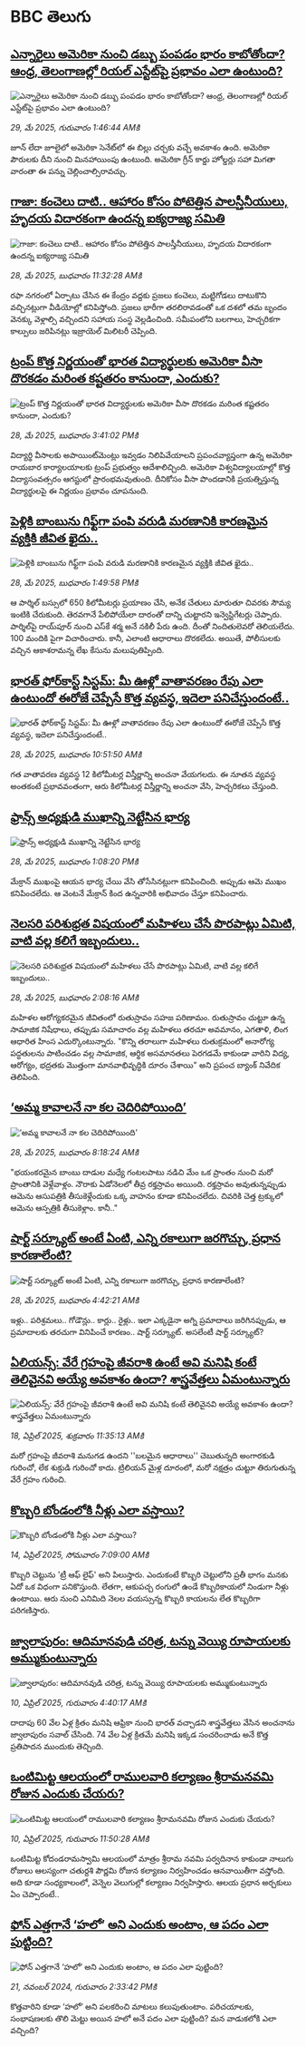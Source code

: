 # BBC తెలుగు## [ఎన్నారైలు అమెరికా నుంచి డబ్బు పంపడం భారం కాబోతోందా? ఆంధ్ర, తెలంగాణల్లో రియల్ ఎస్టేట్‌పై ప్రభావం  ఎలా ఉంటుంది?](https://www.bbc.com/telugu/articles/c75312wr7k1o?at_campaign=githubrss)![ఎన్నారైలు అమెరికా నుంచి డబ్బు పంపడం భారం కాబోతోందా? ఆంధ్ర, తెలంగాణల్లో రియల్ ఎస్టేట్‌పై ప్రభావం  ఎలా ఉంటుంది?](https://ichef.bbci.co.uk/ace/standard/240/cpsprodpb/a0ee/live/c2dec0e0-3bd0-11f0-aa24-d1c64c46ace6.jpg)_29, మే 2025, గురువారం 1:46:44 AMకి_జూన్ లేదా జూలైలో అమెరికా సెనేట్‌లో ఈ బిల్లు చర్చకు వచ్చే అవకాశం ఉంది. అమెరికా పౌరులకు దీని నుంచి మినహాయింపు ఉంటుంది. అమెరికా గ్రీన్ కార్డు హోల్డర్లు సహా మిగతా వారంతా ఈ పన్ను చెల్లించాల్సిరావచ్చు.## [గాజా: కంచెలు దాటి.. ఆహారం కోసం పోటెత్తిన పాలస్తీనీయులు, హృదయ విదారకంగా ఉందన్న ఐక్యరాజ్య సమితి](https://www.bbc.com/telugu/articles/ce80gx675x6o?at_campaign=githubrss)![గాజా: కంచెలు దాటి.. ఆహారం కోసం పోటెత్తిన పాలస్తీనీయులు, హృదయ విదారకంగా ఉందన్న ఐక్యరాజ్య సమితి](https://ichef.bbci.co.uk/ace/standard/240/cpsprodpb/cba3/live/bd5cabf0-3bb2-11f0-b0d7-71720076f013.png)_28, మే 2025, బుధవారం 11:32:28 AMకి_రఫా నగరంలో ఏర్పాటు చేసిన ఈ కేంద్రం వద్దకు ప్రజలు కంచెలు, మట్టిగోడలు దాటుకొని వచ్చినట్లుగా వీడియోల్లో కనిపిస్తోంది. ప్రజలు భారీగా తరలిరావడంతో ఒక దశలో తమ బృందం వెనక్కు వెళ్లాల్సి వచ్చిందని సహాయ సంస్థ వెల్లడించింది. సమీపంలోని బలగాలు, హెచ్చరికగా కాల్పులు జరిపినట్లు ఇజ్రాయెల్ మిలిటరీ చెప్పింది.## [ట్రంప్ కొత్త నిర్ణయంతో భారత విద్యార్థులకు అమెరికా వీసా దొరకడం మరింత కష్టతరం కానుందా, ఎందుకు? ](https://www.bbc.com/telugu/articles/cvgqw22x7r5o?at_campaign=githubrss)![ట్రంప్ కొత్త నిర్ణయంతో భారత విద్యార్థులకు అమెరికా వీసా దొరకడం మరింత కష్టతరం కానుందా, ఎందుకు? ](https://ichef.bbci.co.uk/ace/standard/240/cpsprodpb/21b4/live/e0bb9cf0-3bd5-11f0-b6e6-4ddb91039da1.jpg)_28, మే 2025, బుధవారం 3:41:02 PMకి_విద్యార్థి వీసాలకు అపాయింట్‌మెంట్లు ఇవ్వడం నిలిపివేయాలని ప్రపంచవ్యాప్తంగా ఉన్న అమెరికా రాయబార కార్యాలయాలకు ట్రంప్ ప్రభుత్వం ఆదేశాలిచ్చింది. అమెరికా విశ్వవిద్యాలయాల్లో కొత్త విద్యాసంవత్సరం ఆగస్టులో ప్రారంభమవుతుంది. దీనికోసం వీసా పొందడానికి ప్రయత్నిస్తున్న విద్యార్థులపై ఈ నిర్ణయం ప్రభావం చూపనుంది.## [పెళ్లికి బాంబును గిఫ్ట్‌గా పంపి వరుడి మరణానికి కారణమైన వ్యక్తికి జీవిత ఖైదు..  ](https://www.bbc.com/telugu/articles/cx2q0d79yqqo?at_campaign=githubrss)![పెళ్లికి బాంబును గిఫ్ట్‌గా పంపి వరుడి మరణానికి కారణమైన వ్యక్తికి జీవిత ఖైదు..  ](https://ichef.bbci.co.uk/ace/standard/240/cpsprodpb/d399/live/907bcb30-3bca-11f0-a7a6-addda7719864.jpg)_28, మే 2025, బుధవారం 1:49:58 PMకి_ఆ పార్శిల్ బస్సులో 650 కిలోమీటర్లు ప్రయాణం చేసి, అనేక చేతులు మారుతూ చివరకు సౌమ్య ఇంటికి చేరుకుంది. తెరవగానే పేలిపోయేలా దారంతో దాన్ని చుట్టారని ఇన్వెస్టిగేటర్లు చెప్పారు. పార్శిల్‌పై రాయ్‌పూర్ నుంచి ఎస్‌కే శర్మ అనే నకిలీ పేరు ఉంది. దీంతో నిందితులెవరో తెలియలేదు. 100 మందికి పైగా విచారించారు. కానీ, ఎలాంటి ఆధారాలు దొరకలేదు. అయితే, పోలీసులకు వచ్చిన ఆకాశరామన్న లేఖ కేసును మలుపుతిప్పింది.## [భారత్ ఫో‌ర్‌కాస్ట్ సిస్టమ్: మీ ఊళ్లో వాతావరణం రేపు ఎలా ఉంటుందో ఈరోజే చెప్పేసే కొత్త వ్యవస్థ, ఇదెలా పనిచేస్తుందంటే..](https://www.bbc.com/telugu/articles/cx2q0gn0pezo?at_campaign=githubrss)![భారత్ ఫో‌ర్‌కాస్ట్ సిస్టమ్: మీ ఊళ్లో వాతావరణం రేపు ఎలా ఉంటుందో ఈరోజే చెప్పేసే కొత్త వ్యవస్థ, ఇదెలా పనిచేస్తుందంటే..](https://ichef.bbci.co.uk/ace/standard/240/cpsprodpb/c704/live/24f21360-3bb1-11f0-8946-b3f4cb91166f.jpg)_28, మే 2025, బుధవారం 10:51:50 AMకి_గత వాతావరణ వ్యవస్థ 12 కిలోమీటర్ల విస్తీర్ణాన్ని అంచనా వేయగలదు. ఈ నూతన వ్యవస్థ అంతకంటే ప్రభావవంతంగా, ఆరు కిలోమీటర్ల విస్తీర్ణాన్ని అంచనా వేసి, హెచ్చరికలు చేస్తుంది.## [ఫ్రాన్స్ అధ్యక్షుడి ముఖాన్ని నెట్టేసిన భార్య](https://www.bbc.com/telugu/articles/cgmjx0pnmvmo?at_campaign=githubrss)![ఫ్రాన్స్ అధ్యక్షుడి ముఖాన్ని నెట్టేసిన భార్య](https://ichef.bbci.co.uk/ace/standard/240/cpsprodpb/3d47/live/a70b6a10-3bc3-11f0-ab2d-a33f931f78dd.jpg)_28, మే 2025, బుధవారం 1:08:20 PMకి_మేక్రాన్ ముఖంపై ఆయన భార్య చేయి వేసి తోసేసినట్లుగా కనిపించింది. అప్పుడు ఆమె ముఖం కనిపించలేదు. ఆ వెంటనే మేక్రాన్ కింద ఉన్నవారికి అభివాదం చేస్తూ కనిపించారు.## [నెలసరి పరిశుభ్రత విషయంలో మహిళలు చేసే పొరపాట్లు ఏమిటి, వాటి వల్ల కలిగే ఇబ్బందులు..](https://www.bbc.com/telugu/articles/clygzgm086jo?at_campaign=githubrss)![నెలసరి పరిశుభ్రత విషయంలో మహిళలు చేసే పొరపాట్లు ఏమిటి, వాటి వల్ల కలిగే ఇబ్బందులు..](https://ichef.bbci.co.uk/ace/standard/240/cpsprodpb/2331/live/95d2ddc0-3b12-11f0-be22-5d8c78ce8bc8.jpg)_28, మే 2025, బుధవారం 2:08:16 AMకి_మహిళల ఆరోగ్యకరమైన జీవితంలో రుతుస్రావం సహజ పరిణామం.   రుతుస్రావం చుట్టూ ఉన్న సామాజిక నిషేధాలు, తప్పుడు సమాచారం  వల్ల మహిళలు తరచూ అవమానం, ఎగతాళి, లింగ ఆధారిత హింస ఎదుర్కొంటున్నారు.
"కొన్ని తరాలుగా మహిళలు రుతుక్రమంలో అనారోగ్య పద్ధతులను పాటించడం వల్ల సామాజిక, ఆర్థిక అసమానతలు పెరగడమే కాకుండా వారిని విద్య, ఆరోగ్యం, భద్రతకు మొత్తంగా మానవాభివృద్ధికి దూరం చేశాయి" అని ప్రపంచ బ్యాంక్ నివేదిక తెలిపింది.## [‘అమ్మ కావాలనే నా కల చెదిరిపోయింది’](https://www.bbc.com/telugu/articles/c98pnr8w642o?at_campaign=githubrss)![‘అమ్మ కావాలనే నా కల చెదిరిపోయింది’](https://ichef.bbci.co.uk/ace/standard/240/cpsprodpb/38de/live/36272280-3b8c-11f0-b8aa-c18afd607840.jpg)_28, మే 2025, బుధవారం 8:18:24 AMకి_"భయంకరమైన బాంబు దాడుల మధ్యే గంటలపాటు నడిచి మేం ఒక ప్రాంతం నుంచి మరో ప్రాంతానికి వెళ్లేవాళ్లం. నౌరాకు ఏడోనెలలో తీవ్ర రక్తస్రావం అయింది. రక్తస్రావం అవుతున్నప్పుడు ఆమెను ఆసుపత్రికి తీసుకెళ్లేందుకు  ఒక్క వాహనం కూడా కనిపించలేదు. చివరికి చెత్త  ట్రక్కులో ఆమెను ఆస్పత్రికి తీసుకెళ్లాం. కానీ.."## [షార్ట్ సర్క్యూట్ అంటే ఏంటి, ఎన్ని రకాలుగా జరగొచ్చు, ప్రధాన కారణాలేంటి?](https://www.bbc.com/telugu/articles/c20xe1g257yo?at_campaign=githubrss)![షార్ట్ సర్క్యూట్ అంటే ఏంటి, ఎన్ని రకాలుగా జరగొచ్చు, ప్రధాన కారణాలేంటి?](https://ichef.bbci.co.uk/ace/standard/240/cpsprodpb/d4bf/live/a69b8480-3bb3-11f0-a20d-1b53273f2a3b.jpg)_28, మే 2025, బుధవారం 4:42:21 AMకి_ఇళ్లు.. పరిశ్రమలు.. గోడౌన్లు.. కార్లు.. రైళ్లు.. ఇలా ఎక్కడైనా అగ్ని ప్రమాదాలు జరిగినప్పుడు, ఆ ప్రమాదాలకు తరచుగా వినిపించే కారణం.. షార్ట్ సర్క్యూట్. అసలేంటీ షార్ట్ సర్క్యూట్?## [ఏలియన్స్: వేరే గ్రహంపై జీవరాశి ఉంటే అవి మనిషి కంటే తెలివైనవి అయ్యే అవకాశం ఉందా? శాస్త్రవేత్తలు ఏమంటున్నారు](https://www.bbc.com/telugu/articles/cn7xelz1r85o?at_campaign=githubrss)![ఏలియన్స్: వేరే గ్రహంపై జీవరాశి ఉంటే అవి మనిషి కంటే తెలివైనవి అయ్యే అవకాశం ఉందా? శాస్త్రవేత్తలు ఏమంటున్నారు](https://ichef.bbci.co.uk/ace/standard/240/cpsprodpb/b07b/live/a29a56f0-1b9b-11f0-a455-cf1d5f751d2f.png)_18, ఏప్రిల్ 2025, శుక్రవారం 11:35:13 AMకి_మరో గ్రహంపై జీవరాశి మనుగడ ఉందని ''బలమైన ఆధారాలు'' చెబుతున్నది అంగారకుడి గురించో, లేక శుక్రుడి గురించో కాదు. ట్రిలియన్ మైళ్ల దూరంలో, మరో నక్షత్రం చుట్టూ తిరుగుతున్న వేరే గ్రహం గురించి.## [కొబ్బరి బోండంలోకి నీళ్లు ఎలా వస్తాయి?](https://www.bbc.com/telugu/articles/czjn4mzxxy8o?at_campaign=githubrss)![కొబ్బరి బోండంలోకి నీళ్లు ఎలా వస్తాయి?](https://ichef.bbci.co.uk/ace/standard/240/cpsprodpb/46c5/live/684a55e0-18fd-11f0-8b11-7756b7b808cc.jpg)_14, ఏప్రిల్ 2025, సోమవారం 7:09:00 AMకి_కొబ్బరి చెట్టును 'ట్రీ ఆఫ్ లైఫ్' అని పిలుస్తారు. ఎందుకంటే కొబ్బరి చెట్టులోని ప్రతీ భాగం మనకు ఏదో ఒక విధంగా పనికొస్తుంది. లేతగా, ఆకుపచ్చ రంగులో ఉండే కొబ్బరికాయలో నిండుగా నీళ్లు ఉంటాయి. ఆరు నుంచి ఎనిమిది నెలల వయస్సున్న కొబ్బరి కాయలను లేత కొబ్బరిగా పరిగణిస్తారు.## [జ్వాలాపురం: ఆదిమానవుడి చరిత్ర, టన్ను వెయ్యి రూపాయలకు అమ్ముకుంటున్నారు ](https://www.bbc.com/telugu/articles/creqqnwdd5qo?at_campaign=githubrss)![జ్వాలాపురం: ఆదిమానవుడి చరిత్ర, టన్ను వెయ్యి రూపాయలకు అమ్ముకుంటున్నారు ](https://ichef.bbci.co.uk/ace/standard/240/cpsprodpb/765e/live/b472e2d0-15b4-11f0-842b-a7355694993d.jpg)_10, ఏప్రిల్ 2025, గురువారం 4:40:17 AMకి_దాదాపు 60 వేల ఏళ్ల క్రితం మనిషి ఆఫ్రికా నుంచి భారత్ వచ్చాడని శాస్త్రవేత్తలు వేసిన అంచనాను జ్వాలాపురం సవాల్ చేసింది. 74 వేల ఏళ్ల క్రితమే మనిషి ఇక్కడ సంచరించాడు అనే కొత్త ప్రతిపాదన ముందుకు తెచ్చింది.## [ఒంటిమిట్ట ఆలయంలో రాములవారి కల్యాణం శ్రీరామనవమి రోజున ఎందుకు చేయరు?](https://www.bbc.com/telugu/articles/ce822j5e465o?at_campaign=githubrss)![ఒంటిమిట్ట ఆలయంలో రాములవారి కల్యాణం శ్రీరామనవమి రోజున ఎందుకు చేయరు?](https://ichef.bbci.co.uk/ace/standard/240/cpsprodpb/fed5/live/25534d40-1601-11f0-b58a-6113af226972.jpg)_10, ఏప్రిల్ 2025, గురువారం 11:50:28 AMకి_ఒంటిమిట్ట కోదండరామస్వామి ఆలయంలో మాత్రం శ్రీరామ నవమి పర్వదినాన కాకుండా నాలుగు రోజులు ఆలస్యంగా చతుర్దశి పౌర్ణమి రోజున కల్యాణం నిర్వహించడం ఆనవాయితీగా వస్తోంది. అది కూడా సంధ్యకాలంలో, వెన్నెల వెలుగుల్లో కల్యాణం నిర్వహిస్తారు. ఆలయ ప్రధాన అర్చకులు ఏం చెప్పారంటే..## [ఫోన్ ఎత్తగానే ‘హలో’ అని ఎందుకు అంటాం, ఆ పదం ఎలా పుట్టింది?](https://www.bbc.com/telugu/articles/cgj7x7gdjq4o?at_campaign=githubrss)![ఫోన్ ఎత్తగానే ‘హలో’ అని ఎందుకు అంటాం, ఆ పదం ఎలా పుట్టింది?](https://ichef.bbci.co.uk/ace/standard/240/cpsprodpb/0618/live/7a20ebb0-a807-11ef-b21e-5359bd56d02f.jpg)_21, నవంబర్ 2024, గురువారం 2:33:42 PMకి_కొత్తవారిని కూడా ‘హలో’ అని పలకరించి మాటలు కలుపుతుంటాం.  పరిచయాలకు, సంభాషణలకు తొలి మెట్టు అయిన హలో అనే పదం ఎలా పుట్టింది? మన వాడుకలోకి ఎలా వచ్చింది?